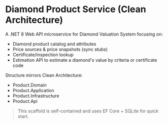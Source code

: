 # Diamond Product Service (Clean Architecture)

A .NET 8 Web API microservice for Diamond Valuation System focusing on:
- Diamond product catalog and attributes
- Price sources & price snapshots (sync stubs)
- Certificate/inspection lookup
- Estimation API to estimate a diamond's value by criteria or certificate code

Structure mirrors Clean Architecture:
- Product.Domain
- Product.Application
- Product.Infrastructure
- Product.Api

> This scaffold is self-contained and uses EF Core + SQLite for quick start.

